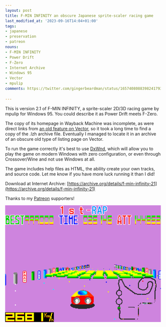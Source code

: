 ```yaml
---
layout: post
title: F-MIN INFINITY an obscure Japanese sprite-scaler racing game
last_modified_at: '2023-09-16T14:04+01:00'
tags:
- japanese
- preservation
- patreon
nouns:
- F-MIN INFINITY
- Power Drift
- F-Zero
- Internet Archive
- Windows 95
- Vector
- mpulip
comments: https://twitter.com/gingerbeardman/status/1657408088398241793

---
```


This is version 2.1 of F-MIN INFINITY, a sprite-scaler 2D/3D racing game by mpulip for Windows 95. You could describe it as Power Drift meets F-Zero.

The copy of its homepage in Wayback Machine was incomplete, as were direct links from [an old feature on Vector](https://web.archive.org/web/20000829131347/https://www.vector.co.jp/magazine/softnews/000729/n000729com1.html), so it took a long time to find a copy of the .lzh archive file. Eventually I managed to locate it in an archive of an obscure old type of listing page on Vector.

To run the game correctly it's best to use [DxWnd](https://sourceforge.net/projects/dxwnd/), which will allow you to play the game on modern Windows with zero configuration, or even through Crossover/Wine and not use Windows at all.

The game includes help files as HTML, the ability create your own tracks, and source code. Let me know if you have more luck running it than I did!

Download at Internet Archive: [https://archive.org/details/f-min-infinity-21](https://archive.org/details/f-min-infinity-21)

Thanks to my [Patreon](https://www.patreon.com/posts/f-min-infinity-1-82948641) supporters!

![PNG](/images/posts/f-min-infinity.png#pixel "F-MIN INFINITY Ver2.1")

